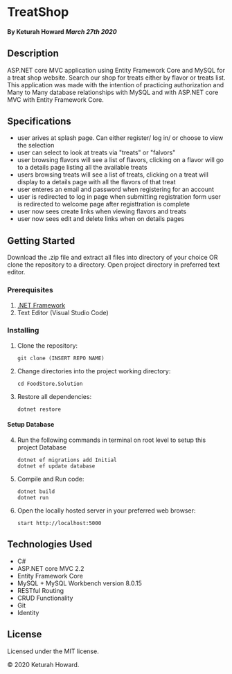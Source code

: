 # TreatShop
#### By Keturah Howard _March 27th 2020_ 

## Description

ASP.NET core MVC application using Entity Framework Core and MySQL for a treat shop website. Search our shop for treats either by flavor or treats list. This application was made with the intention of practicing authorization and Many to Many database relationships with MySQL and with ASP.NET core MVC with Entity Framework Core.

## Specifications

* user arives at splash page.  Can either register/ log in/ or choose to view the selection
* user can select to look at treats via "treats" or "falvors"
* user browsing flavors will see a list of flavors, clicking on a flavor will go to a details page listing all the available treats 
* users browsing treats will see a list of treats, clicking on a treat will display to a details page with all the flavors of that treat
* user enteres an email and password when registering for an account
* user is redirected to log in page when submitting registration form
user is redirected to welcome page after registtration is complete
* user now sees create links when viewing flavors and treats
* user now sees edit and delete links when on details pages


## Getting Started

Download the .zip file and extract all files into directory of your choice OR clone the repository to a directory. Open project directory in preferred text editor.

### Prerequisites

1. [.NET Framework](https://dotnet.microsoft.com/download/thank-you/dotnet-sdk-2.2.106-macos-x64-installer) 
2. Text Editor (Visual Studio Code)

### Installing

1. Clone the repository:
    ```
    git clone (INSERT REPO NAME)
    ```
2. Change directories into the project working directory:
    ```
    cd FoodStore.Solution
    ```
3. Restore all dependencies:
    ```
    dotnet restore
    ```

 #### Setup Database

4. Run the following commands in terminal on root level to setup this project Database
    ```
    dotnet ef migrations add Initial
    dotnet ef update database

    ```
5. Compile and Run code:
    ```
    dotnet build
    dotnet run
    ```
6. Open the locally hosted server in your preferred web browser:
    ```
    start http://localhost:5000
    ```

## Technologies Used

* C#
* ASP.NET core MVC 2.2
* Entity Framework Core
* MySQL + MySQL Workbench version 8.0.15
* RESTful Routing
* CRUD Functionality
* Git
* Identity

## License

Licensed under the MIT license.

&copy; 2020 Keturah Howard.